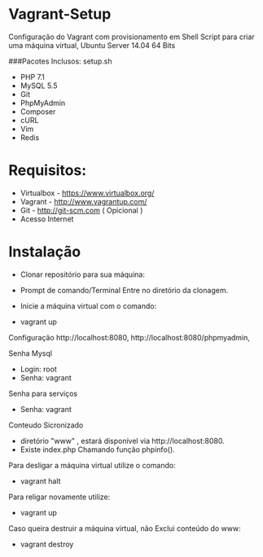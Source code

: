 Vagrant-Setup
===========
Configuração do Vagrant com provisionamento em Shell Script para criar uma máquina virtual, Ubuntu Server 14.04 64 Bits

###Pacotes Inclusos: setup.sh

- PHP 7.1
- MySQL 5.5
- Git
- PhpMyAdmin 
- Composer
- cURL
- Vim
- Redis

Requisitos: 
==============

- Virtualbox - https://www.virtualbox.org/
- Vagrant - http://www.vagrantup.com/
- Git - http://git-scm.com ( Opicional )
- Acesso Internet

Instalação
===========
* Clonar repositório para sua máquina:

* Prompt de comando/Terminal Entre no diretório da clonagem.
* Inicie a máquina virtual com o comando:
- vagrant up 

Configuração 
http://localhost:8080, 
http://localhost:8080/phpmyadmin, 

Senha Mysql
- Login: root
- Senha: vagrant

Senha para serviços
- Senha: vagrant

Conteudo Sicronizado
- diretório "www" , estará disponível via http://localhost:8080.
- Existe index.php Chamando função phpinfo().

Para desligar a máquina virtual utilize o comando:
- vagrant halt

Para religar novamente utilize:
- vagrant up

Caso queira destruir a máquina virtual, não Exclui conteúdo do www:
- vagrant destroy
